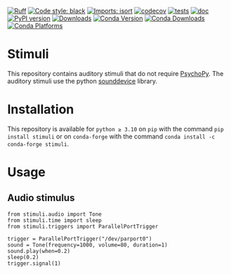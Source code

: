 [![Ruff](https://img.shields.io/endpoint?url=https://raw.githubusercontent.com/astral-sh/ruff/main/assets/badge/v2.json)](https://github.com/astral-sh/ruff)
[![Code style: black](https://img.shields.io/badge/code%20style-black-000000.svg)](https://github.com/psf/black)
[![Imports: isort](https://img.shields.io/badge/%20imports-isort-%231674b1?style=flat&labelColor=ef8336)](https://pycqa.github.io/isort/)
[![codecov](https://codecov.io/gh/mscheltienne/simple-stimuli/branch/main/graph/badge.svg?token=92BKRPSD0V)](https://codecov.io/gh/mscheltienne/simple-stimuli)
[![tests](https://github.com/mscheltienne/stimuli/actions/workflows/pytest.yaml/badge.svg?branch=main)](https://github.com/mscheltienne/stimuli/actions/workflows/pytest.yaml)
[![doc](https://github.com/mscheltienne/stimuli/actions/workflows/doc.yaml/badge.svg?branch=main)](https://github.com/mscheltienne/stimuli/actions/workflows/doc.yaml)
[![PyPI version](https://badge.fury.io/py/stimuli.svg)](https://badge.fury.io/py/stimuli)
[![Downloads](https://static.pepy.tech/personalized-badge/stimuli?period=total&units=international_system&left_color=grey&right_color=blue&left_text=pypi%20downloads)](https://pepy.tech/project/stimuli)
[![Conda Version](https://img.shields.io/conda/vn/conda-forge/stimuli.svg)](https://anaconda.org/conda-forge/stimuli)
[![Conda Downloads](https://img.shields.io/conda/dn/conda-forge/stimuli.svg)](https://anaconda.org/conda-forge/stimuli)
[![Conda Platforms](https://img.shields.io/conda/pn/conda-forge/stimuli.svg)](https://anaconda.org/conda-forge/stimuli)

# Stimuli

This repository contains auditory stimuli that do not require
[PsychoPy](https://www.psychopy.org/). The auditory stimuli use the python
[sounddevice](https://python-sounddevice.readthedocs.io/en/latest/) library.

# Installation

This repository is available for `python ≥ 3.10` on `pip` with the command
`pip install stimuli` or on `conda-forge` with the command
`conda install -c conda-forge stimuli`.

# Usage

## Audio stimulus

```
from stimuli.audio import Tone
from stimuli.time import sleep
from stimuli.triggers import ParallelPortTrigger

trigger = ParallelPortTrigger("/dev/parport0")
sound = Tone(frequency=1000, volume=80, duration=1)
sound.play(when=0.2)
sleep(0.2)
trigger.signal(1)
```

